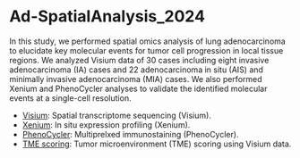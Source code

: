 # Ad-SpatialAnalysis_2024
In this study, we performed spatial omics analysis of lung adenocarcinoma to elucidate key molecular events for tumor cell progression in local tissue regions. We analyzed Visium data of 30 cases including eight invasive adenocarcinoma (IA) cases and 22 adenocarcinoma in situ (AIS) and minimally invasive adenocarcinoma (MIA) cases. We also performed Xenium and PhenoCycler analyses to validate the identified molecular events at a single-cell resolution.

- [Visium](./Visium): Spatial transcriptome sequencing (Visium). 
- [Xenium](./Xenium): In situ expression profiling (Xenium).
- [PhenoCycler](./PhenoCycler): Multiprelxed immunostaining (PhenoCycler).
- [TME scoring](./TME_scoring): Tumor microenvironment (TME) scoring using Visium data.
